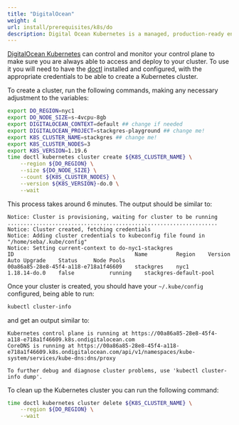 ```yaml
---
title: "DigitalOcean"
weight: 4
url: install/prerequisites/k8s/do
description: Digital Ocean Kubernetes is a managed, production-ready environment for running containerized applications.
---
```

[DigitalOcean Kubernetes](https://www.digitalocean.com/products/kubernetes/) can control and monitor your control plane to make sure you are always able to access and deploy to your cluster.
To use it you will need to have the [doctl](https://docs.digitalocean.com/reference/doctl/how-to/install/) installed and configured, with the appropriate credentials to be able to create a Kubernetes cluster. 

To create a cluster, run the following commands, making any necessary adjustment to the variables:

```bash
export DO_REGION=nyc1
export DO_NODE_SIZE=s-4vcpu-8gb
export DIGITALOCEAN_CONTEXT=default ## change if needed
export DIGITALOCEAN_PROJECT=stackgres-playground ## change me!
export K8S_CLUSTER_NAME=stackgres ## change me!
export K8S_CLUSTER_NODES=3
export K8S_VERSION=1.19.6
time doctl kubernetes cluster create ${K8S_CLUSTER_NAME} \
	--region ${DO_REGION} \
	--size ${DO_NODE_SIZE} \
	--count ${K8S_CLUSTER_NODES} \
	--version ${K8S_VERSION}-do.0 \
	--wait
```

This process takes around 6 minutes. The output should be similar to:

```plain
Notice: Cluster is provisioning, waiting for cluster to be running
..................................................................
Notice: Cluster created, fetching credentials
Notice: Adding cluster credentials to kubeconfig file found in "/home/seba/.kube/config"
Notice: Setting current-context to do-nyc1-stackgres
ID                                      Name         Region    Version         Auto Upgrade    Status     Node Pools
00a86a85-28e8-45f4-a118-e718a1f46609    stackgres    nyc1      1.18.14-do.0    false           running    stackgres-default-pool
```

Once your cluster is created, you should have your `~/.kube/config` configured, being able to run:

```bash
kubectl cluster-info
```

and get an output similar to:

```plain
Kubernetes control plane is running at https://00a86a85-28e8-45f4-a118-e718a1f46609.k8s.ondigitalocean.com
CoreDNS is running at https://00a86a85-28e8-45f4-a118-e718a1f46609.k8s.ondigitalocean.com/api/v1/namespaces/kube-system/services/kube-dns:dns/proxy

To further debug and diagnose cluster problems, use 'kubectl cluster-info dump'.
```

To clean up the Kubernetes cluster you can run the following command:
```bash
time doctl kubernetes cluster delete ${K8S_CLUSTER_NAME} \
	--region ${DO_REGION} \
	--wait
```
